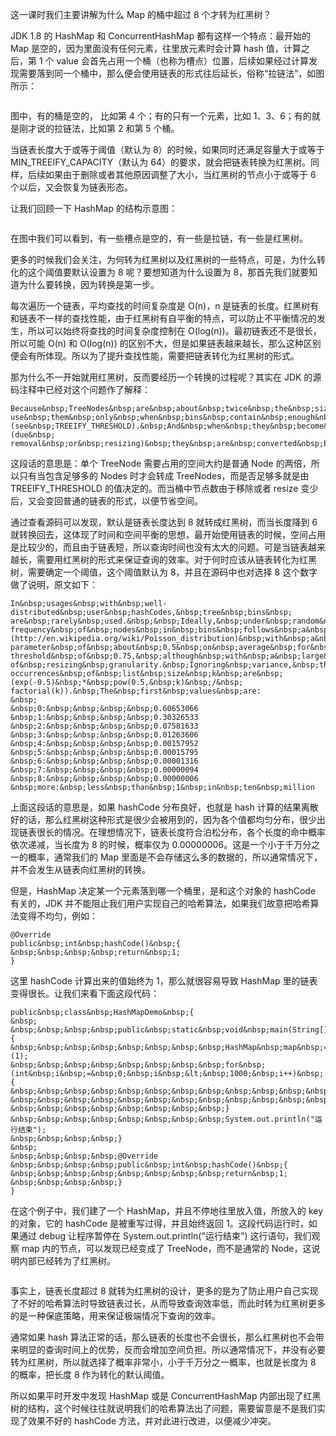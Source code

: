 
这一课时我们主要讲解为什么 Map 的桶中超过 8 个才转为红黑树？

JDK&nbsp;1.8 的 HashMap 和 ConcurrentHashMap 都有这样一个特点：最开始的 Map 是空的，因为里面没有任何元素，往里放元素时会计算 hash 值，计算之后，第 1 个 value 会首先占用一个桶（也称为槽点）位置，后续如果经过计算发现需要落到同一个桶中，那么便会使用链表的形式往后延长，俗称“拉链法”，如图所示：

<img src="https://s0.lgstatic.com/i/image3/M01/61/9A/Cgq2xl4ei_2APvpyAAEKlgaezQg247.png" alt="">

图中，有的桶是空的， 比如第 4 个；有的只有一个元素，比如 1、3、6；有的就是刚才说的拉链法，比如第 2 和第 5 个桶。

当链表长度大于或等于阈值（默认为 8）的时候，如果同时还满足容量大于或等于 MIN_TREEIFY_CAPACITY（默认为 64）的要求，就会把链表转换为红黑树。同样，后续如果由于删除或者其他原因调整了大小，当红黑树的节点小于或等于 6 个以后，又会恢复为链表形态。

让我们回顾一下 HashMap 的结构示意图：

<img src="https://s0.lgstatic.com/i/image3/M01/61/9A/CgpOIF4ejCmAPqZMAAGZw5NzqtE067.png" alt="">

在图中我们可以看到，有一些槽点是空的，有一些是拉链，有一些是红黑树。

更多的时候我们会关注，为何转为红黑树以及红黑树的一些特点，可是，为什么转化的这个阈值要默认设置为 8 呢？要想知道为什么设置为 8，那首先我们就要知道为什么要转换，因为转换是第一步。

每次遍历一个链表，平均查找的时间复杂度是 O(n)，n 是链表的长度。红黑树有和链表不一样的查找性能，由于红黑树有自平衡的特点，可以防止不平衡情况的发生，所以可以始终将查找的时间复杂度控制在 O(log(n))。最初链表还不是很长，所以可能 O(n) 和 O(log(n)) 的区别不大，但是如果链表越来越长，那么这种区别便会有所体现。所以为了提升查找性能，需要把链表转化为红黑树的形式。

那为什么不一开始就用红黑树，反而要经历一个转换的过程呢？其实在 JDK 的源码注释中已经对这个问题作了解释：

```
Because&nbsp;TreeNodes&nbsp;are&nbsp;about&nbsp;twice&nbsp;the&nbsp;size&nbsp;of&nbsp;regular&nbsp;nodes,
use&nbsp;them&nbsp;only&nbsp;when&nbsp;bins&nbsp;contain&nbsp;enough&nbsp;nodes&nbsp;to&nbsp;warrant&nbsp;use
(see&nbsp;TREEIFY_THRESHOLD).&nbsp;And&nbsp;when&nbsp;they&nbsp;become&nbsp;too&nbsp;small&nbsp;(due&nbsp;
removal&nbsp;or&nbsp;resizing)&nbsp;they&nbsp;are&nbsp;converted&nbsp;back&nbsp;to&nbsp;plain&nbsp;bins.

```

这段话的意思是：单个 TreeNode 需要占用的空间大约是普通 Node 的两倍，所以只有当包含足够多的 Nodes 时才会转成 TreeNodes，而是否足够多就是由 TREEIFY_THRESHOLD 的值决定的。而当桶中节点数由于移除或者 resize 变少后，又会变回普通的链表的形式，以便节省空间。

通过查看源码可以发现，默认是链表长度达到 8 就转成红黑树，而当长度降到 6 就转换回去，这体现了时间和空间平衡的思想，最开始使用链表的时候，空间占用是比较少的，而且由于链表短，所以查询时间也没有太大的问题。可是当链表越来越长，需要用红黑树的形式来保证查询的效率。对于何时应该从链表转化为红黑树，需要确定一个阈值，这个阈值默认为 8，并且在源码中也对选择 8 这个数字做了说明，原文如下：

```
In&nbsp;usages&nbsp;with&nbsp;well-distributed&nbsp;user&nbsp;hashCodes,&nbsp;tree&nbsp;bins&nbsp;
are&nbsp;rarely&nbsp;used.&nbsp;&nbsp;Ideally,&nbsp;under&nbsp;random&nbsp;hashCodes,&nbsp;the&nbsp;
frequency&nbsp;of&nbsp;nodes&nbsp;in&nbsp;bins&nbsp;follows&nbsp;a&nbsp;Poisson&nbsp;distribution&nbsp;
(http://en.wikipedia.org/wiki/Poisson_distribution)&nbsp;with&nbsp;a&nbsp;
parameter&nbsp;of&nbsp;about&nbsp;0.5&nbsp;on&nbsp;average&nbsp;for&nbsp;the&nbsp;default&nbsp;resizing&nbsp;
threshold&nbsp;of&nbsp;0.75,&nbsp;although&nbsp;with&nbsp;a&nbsp;large&nbsp;variance&nbsp;because&nbsp;
of&nbsp;resizing&nbsp;granularity.&nbsp;Ignoring&nbsp;variance,&nbsp;the&nbsp;expected&nbsp;
occurrences&nbsp;of&nbsp;list&nbsp;size&nbsp;k&nbsp;are&nbsp;(exp(-0.5)&nbsp;*&nbsp;pow(0.5,&nbsp;k)&nbsp;/&nbsp;
factorial(k)).&nbsp;The&nbsp;first&nbsp;values&nbsp;are:
&nbsp;
&nbsp;0:&nbsp;&nbsp;&nbsp;&nbsp;0.60653066
&nbsp;1:&nbsp;&nbsp;&nbsp;&nbsp;0.30326533
&nbsp;2:&nbsp;&nbsp;&nbsp;&nbsp;0.07581633
&nbsp;3:&nbsp;&nbsp;&nbsp;&nbsp;0.01263606
&nbsp;4:&nbsp;&nbsp;&nbsp;&nbsp;0.00157952
&nbsp;5:&nbsp;&nbsp;&nbsp;&nbsp;0.00015795
&nbsp;6:&nbsp;&nbsp;&nbsp;&nbsp;0.00001316
&nbsp;7:&nbsp;&nbsp;&nbsp;&nbsp;0.00000094
&nbsp;8:&nbsp;&nbsp;&nbsp;&nbsp;0.00000006
&nbsp;more:&nbsp;less&nbsp;than&nbsp;1&nbsp;in&nbsp;ten&nbsp;million

```

上面这段话的意思是，如果 hashCode 分布良好，也就是 hash 计算的结果离散好的话，那么红黑树这种形式是很少会被用到的，因为各个值都均匀分布，很少出现链表很长的情况。在理想情况下，链表长度符合泊松分布，各个长度的命中概率依次递减，当长度为 8 的时候，概率仅为 0.00000006。这是一个小于千万分之一的概率，通常我们的 Map 里面是不会存储这么多的数据的，所以通常情况下，并不会发生从链表向红黑树的转换。

但是，HashMap 决定某一个元素落到哪一个桶里，是和这个对象的 hashCode 有关的，JDK 并不能阻止我们用户实现自己的哈希算法，如果我们故意把哈希算法变得不均匀，例如：

```
@Override
public&nbsp;int&nbsp;hashCode()&nbsp;{
&nbsp;&nbsp;&nbsp;&nbsp;return&nbsp;1;
}

```

这里 hashCode 计算出来的值始终为 1，那么就很容易导致 HashMap 里的链表变得很长。让我们来看下面这段代码：

```
public&nbsp;class&nbsp;HashMapDemo&nbsp;{
&nbsp;
&nbsp;&nbsp;&nbsp;&nbsp;public&nbsp;static&nbsp;void&nbsp;main(String[]&nbsp;args)&nbsp;{
&nbsp;&nbsp;&nbsp;&nbsp;&nbsp;&nbsp;&nbsp;&nbsp;HashMap&nbsp;map&nbsp;=&nbsp;new&nbsp;HashMap&lt;HashMapDemo,Integer&gt;(1);
&nbsp;&nbsp;&nbsp;&nbsp;&nbsp;&nbsp;&nbsp;&nbsp;for&nbsp;(int&nbsp;i&nbsp;=&nbsp;0;&nbsp;i&nbsp;&lt;&nbsp;1000;&nbsp;i++)&nbsp;{
&nbsp;&nbsp;&nbsp;&nbsp;&nbsp;&nbsp;&nbsp;&nbsp;&nbsp;&nbsp;&nbsp;&nbsp;HashMapDemo&nbsp;hashMapDemo1&nbsp;=&nbsp;new&nbsp;HashMapDemo();
&nbsp;&nbsp;&nbsp;&nbsp;&nbsp;&nbsp;&nbsp;&nbsp;&nbsp;&nbsp;&nbsp;&nbsp;map.put(hashMapDemo1,&nbsp;null);
&nbsp;&nbsp;&nbsp;&nbsp;&nbsp;&nbsp;&nbsp;&nbsp;}
&nbsp;&nbsp;&nbsp;&nbsp;&nbsp;&nbsp;&nbsp;&nbsp;System.out.println("运行结束");
&nbsp;&nbsp;&nbsp;&nbsp;}
&nbsp;
&nbsp;&nbsp;&nbsp;&nbsp;@Override
&nbsp;&nbsp;&nbsp;&nbsp;public&nbsp;int&nbsp;hashCode()&nbsp;{
&nbsp;&nbsp;&nbsp;&nbsp;&nbsp;&nbsp;&nbsp;&nbsp;return&nbsp;1;
&nbsp;&nbsp;&nbsp;&nbsp;}
}

```

在这个例子中，我们建了一个 HashMap，并且不停地往里放入值，所放入的 key 的对象，它的 hashCode 是被重写过得，并且始终返回 1。这段代码运行时，如果通过 debug 让程序暂停在 System.out.println("运行结束") 这行语句，我们观察 map 内的节点，可以发现已经变成了 TreeNode，而不是通常的 Node，这说明内部已经转为了红黑树。

<img src="https://s0.lgstatic.com/i/image3/M01/61/9B/Cgq2xl4ejLSAWTp3AADocHClqJ0548.png" alt="">

事实上，链表长度超过 8 就转为红黑树的设计，更多的是为了防止用户自己实现了不好的哈希算法时导致链表过长，从而导致查询效率低，而此时转为红黑树更多的是一种保底策略，用来保证极端情况下查询的效率。

通常如果 hash 算法正常的话，那么链表的长度也不会很长，那么红黑树也不会带来明显的查询时间上的优势，反而会增加空间负担。所以通常情况下，并没有必要转为红黑树，所以就选择了概率非常小，小于千万分之一概率，也就是长度为 8 的概率，把长度 8 作为转化的默认阈值。

所以如果平时开发中发现 HashMap 或是 ConcurrentHashMap 内部出现了红黑树的结构，这个时候往往就说明我们的哈希算法出了问题，需要留意是不是我们实现了效果不好的 hashCode 方法，并对此进行改进，以便减少冲突。

